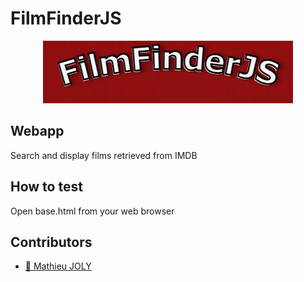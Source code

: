 # FilmFinderJS
<p align="center">
  <img alt="FilmFinderJS_logo" src="./img/base/filmfinder_logo.jpg"/>
</p>

## Webapp

Search and display films retrieved from IMDB

## How to test

Open base.html from your web browser
 
## Contributors

- [:seedling: Mathieu JOLY](https://github.com/mathieu-superpose)